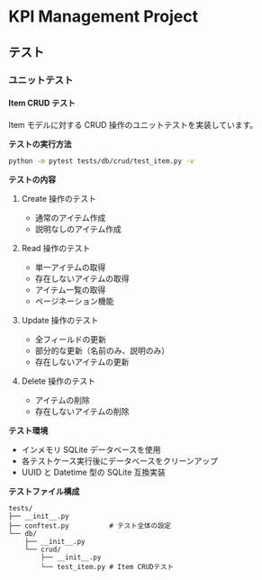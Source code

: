 # KPI Management Project

## テスト

### ユニットテスト

#### Item CRUD テスト

Item モデルに対する CRUD 操作のユニットテストを実装しています。

**テストの実行方法**

```bash
python -m pytest tests/db/crud/test_item.py -v
```

**テストの内容**

1. Create 操作のテスト

   - 通常のアイテム作成
   - 説明なしのアイテム作成

2. Read 操作のテスト

   - 単一アイテムの取得
   - 存在しないアイテムの取得
   - アイテム一覧の取得
   - ページネーション機能

3. Update 操作のテスト

   - 全フィールドの更新
   - 部分的な更新（名前のみ、説明のみ）
   - 存在しないアイテムの更新

4. Delete 操作のテスト
   - アイテムの削除
   - 存在しないアイテムの削除

**テスト環境**

- インメモリ SQLite データベースを使用
- 各テストケース実行後にデータベースをクリーンアップ
- UUID と Datetime 型の SQLite 互換実装

**テストファイル構成**

```
tests/
├── __init__.py
├── conftest.py          # テスト全体の設定
└── db/
    ├── __init__.py
    └── crud/
        ├── __init__.py
        └── test_item.py # Item CRUDテスト
```
